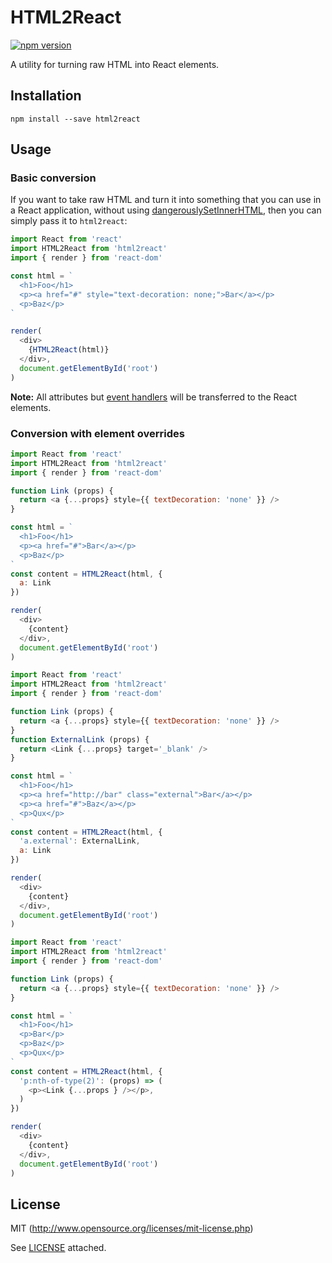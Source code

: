 # HTML2React

[![npm version](https://img.shields.io/npm/v/html2react.svg?maxAge=2592000&style=flat-square)](https://www.npmjs.org/package/html2react)

A utility for turning raw HTML into React elements.

## Installation

```
npm install --save html2react
```

## Usage

### Basic conversion

If you want to take raw HTML and turn it into something that you can use in a React application, without using [dangerouslySetInnerHTML](https://facebook.github.io/react/tips/dangerously-set-inner-html.html), then you can simply pass it to `html2react`:


```javascript
import React from 'react'
import HTML2React from 'html2react'
import { render } from 'react-dom'

const html = `
  <h1>Foo</h1>
  <p><a href="#" style="text-decoration: none;">Bar</a></p>
  <p>Baz</p>
`

render(
  <div>
    {HTML2React(html)}
  </div>,
  document.getElementById('root')
)
```

**Note:** All attributes but [event handlers](https://www.w3.org/TR/html5/webappapis.html#event-handlers-on-elements,-document-objects,-and-window-objects) will be transferred to the React elements.

### Conversion with element overrides

```javascript
import React from 'react'
import HTML2React from 'html2react'
import { render } from 'react-dom'

function Link (props) {
  return <a {...props} style={{ textDecoration: 'none' }} />
}

const html = `
  <h1>Foo</h1>
  <p><a href="#">Bar</a></p>
  <p>Baz</p>
`
const content = HTML2React(html, {
  a: Link
})

render(
  <div>
    {content}
  </div>,
  document.getElementById('root')
)
```

```javascript
import React from 'react'
import HTML2React from 'html2react'
import { render } from 'react-dom'

function Link (props) {
  return <a {...props} style={{ textDecoration: 'none' }} />
}
function ExternalLink (props) {
  return <Link {...props} target='_blank' />
}

const html = `
  <h1>Foo</h1>
  <p><a href="http://bar" class="external">Bar</a></p>
  <p><a href="#">Baz</a></p>
  <p>Qux</p>
`
const content = HTML2React(html, {
  'a.external': ExternalLink,
  a: Link
})

render(
  <div>
    {content}
  </div>,
  document.getElementById('root')
)
```

```javascript
import React from 'react'
import HTML2React from 'html2react'
import { render } from 'react-dom'

function Link (props) {
  return <a {...props} style={{ textDecoration: 'none' }} />
}

const html = `
  <h1>Foo</h1>
  <p>Bar</p>
  <p>Baz</p>
  <p>Qux</p>
`
const content = HTML2React(html, {
  'p:nth-of-type(2)': (props) => (
    <p><Link {...props } /></p>,
  )
})

render(
  <div>
    {content}
  </div>,
  document.getElementById('root')
)
```

## License

MIT (http://www.opensource.org/licenses/mit-license.php)

See [LICENSE](LICENSE) attached.
